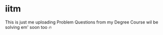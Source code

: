# iitm

This is just me uploading Problem Questions from my Degree Course 
wil be solving em' soon too :fire: 
